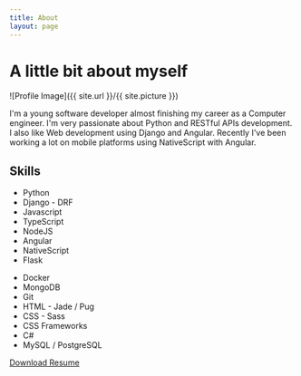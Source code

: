 ```yaml
---
title: About
layout: page
---
```


<h1 class="title">A little bit about myself</h1>

![Profile Image]({{ site.url }}/{{ site.picture }})

<p>I'm a young software developer almost finishing my career as a Computer engineer. 
I'm very passionate about Python and RESTful APIs development. 
I also like Web development using Django and Angular. Recently I've been working a lot on mobile
platforms using NativeScript with Angular.</p>

<h2>Skills</h2>

<div class="no-margin side-by-side" style="width: 100%">
    <div class="no-margin toleft">
      <ul class="no-margin skill-list">
          <li>Python</li>
          <li>Django - DRF</li>
          <li>Javascript</li>
          <li>TypeScript</li>
          <li>NodeJS</li>
          <li>Angular</li>
          <li>NativeScript</li>
          <li>Flask</li>
      </ul>
    </div>
    <div class="no-margin toright">
       <ul class="no-margin skill-list">
           <li>Docker</li>
           <li>MongoDB</li>
           <li>Git</li>
           <li>HTML - Jade / Pug</li>
           <li>CSS - Sass</li>
           <li>CSS Frameworks</li>
           <li>C#</li>
           <li>MySQL / PostgreSQL</li>
       </ul>
    </div>
</div>

[Download Resume](https://docs.google.com/document/u/0/d/1NgDDUB9XG28aIefyP14lhNYiTS_u0ep6mKzO1atwtMA/export?format=docx)
